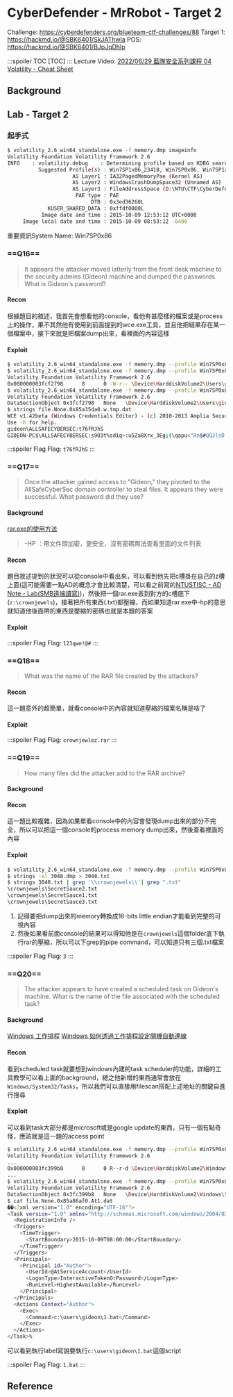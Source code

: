 # CyberDefender - MrRobot - Target 2
Challenge: https://cyberdefenders.org/blueteam-ctf-challenges/88
Target 1: https://hackmd.io/@SBK6401/SkJAThwla
POS: https://hackmd.io/@SBK6401/BJpJqDhlp

:::spoiler TOC
[TOC]
:::
Lecture Video: [ 2022/06/29 藍隊安全系列課程 04 ](https://youtu.be/4u5ckjfFRuM?si=MKeBkxyz5vcnsJfh)
[Volatility - Cheat Sheet](https://hackmd.io/@TuX-/BymMpKd0s)

## Background
## Lab - Target 2
### 起手式
```bash
$ volatility_2.6_win64_standalone.exe -f memory.dmp imageinfo
Volatility Foundation Volatility Framework 2.6
INFO    : volatility.debug    : Determining profile based on KDBG search...
          Suggested Profile(s) : Win7SP1x86_23418, Win7SP0x86, Win7SP1x86 (Instantiated with WinXPSP2x86)
                     AS Layer1 : IA32PagedMemoryPae (Kernel AS)
                     AS Layer2 : WindowsCrashDumpSpace32 (Unnamed AS)
                     AS Layer3 : FileAddressSpace (D:\NTU\CTF\CyberDefenders\c69-Grrcon2015\target2\memory.dmp)
                      PAE type : PAE
                           DTB : 0x3ed36260L
             KUSER_SHARED_DATA : 0xffdf0000L
           Image date and time : 2015-10-09 12:53:12 UTC+0000
     Image local date and time : 2015-10-09 08:53:12 -0400
```
重要資訊System Name: Win7SP0x86
### ==Q16==
> It appears the attacker moved latterly from the front desk machine to the security admins (Gideon) machine and dumped the passwords. What is Gideon's password? 
#### Recon
根據題目的敘述，我首先會想看他的console，看他有甚麼樣的檔案或是process上的操作，果不其然他有使用到前面提到的wce.exe工具，並且他把結果存在某一個檔案中，接下來就是把檔案dump出來，看裡面的內容這樣
#### Exploit
```bash
$ volatility_2.6_win64_standalone.exe -f memory.dmp --profile Win7SP0x86 consoles > .\output\consoles.txt
$ volatility_2.6_win64_standalone.exe -f memory.dmp --profile Win7SP0x86 filescan | findstr w.tmp
Volatility Foundation Volatility Framework 2.6
0x000000003fcf2798      8      0 -W-r-- \Device\HarddiskVolume2\Users\gideon\w.tmp
$ volatility_2.6_win64_standalone.exe -f memory.dmp --profile Win7SP0x86 dumpfiles -n -D .\output -Q 0x000000003fcf2798
Volatility Foundation Volatility Framework 2.6
DataSectionObject 0x3fcf2798   None   \Device\HarddiskVolume2\Users\gideon\w.tmp
$ strings file.None.0x85a35da0.w.tmp.dat
WCE v1.42beta (Windows Credentials Editor) - (c) 2010-2013 Amplia Security - by Hernan Ochoa (hernan@ampliasecurity.com)
Use -h for help.
gideon\ALLSAFECYBERSEC:t76fRJhS
GIDEON-PC$\ALLSAFECYBERSEC:s9O3t%sd1q>:u5Za8Xrx_3Eg;(\qapu<"Rn$#QQJlsD m#;z2hbJkr*tLe>0)F[S)'USh3BKJILn3-?vt]q=s-Cp.ws9wVik[]5?#F\*l/J19+`PYco:au;T
```

:::spoiler Flag
Flag: `t76fRJhS`
:::
### ==Q17==
> Once the attacker gained access to "Gideon," they pivoted to the AllSafeCyberSec domain controller to steal files. It appears they were successful. What password did they use?
#### Background
[rar.exe的使用方法](https://maplege.github.io/2017/09/06/toolRar/)
> -HP ：帶文件頭加密，更安全，沒有密碼無法查看里面的文件列表
#### Recon
題目敘述提到的狀況可以從console中看出來，可以看到他先把c槽掛在自己的z槽上面(這可能需要一點AD的概念才會比較清楚，可以看之前寫的[NTUSTISC - AD Note - Lab(SMB遠端讀寫)](https://hackmd.io/@SBK6401/B1LqaNGCh/https%3A%2F%2Fhackmd.io%2F%40SBK6401%2FSyn5Q8rga))，然後把一個rar.exe丟到對方的c槽底下(`z:\crownjewels`)，接著把所有東西(.txt)都壓縮，而如果知道rar.exe中-hp的意思就知道他後面帶的東西是壓縮的密碼也就是本題的答案
#### Exploit
:::spoiler Flag
Flag: `123qwe!@#`
:::
### ==Q18==
> What was the name of the RAR file created by the attackers? 
#### Recon
這一題意外的超簡單，就看console中的內容就知道壓縮的檔案名稱是啥了
#### Exploit
:::spoiler Flag
Flag: `crownjewlez.rar`
:::
### ==Q19==
> How many files did the attacker add to the RAR archive? 
#### Background
#### Recon
這一題比較複雜，因為如果單看console中的內容會發現dump出來的部分不完全，所以可以把這一個console的process memory dump出來，然後查看裡面的內容
#### Exploit
```bash
$ volatility_2.6_win64_standalone.exe -f memory.dmp --profile Win7SP0x86 memdump --pid 3048 -D .\output\    # 按照之前的console查詢結果，可以知道pid是3048
$ strings -el 3048.dmp > 3048.txt
$ strings 3048.txt | grep '\\crownjewels\\'| grep ".txt"
\crownjewels\SecretSauce2.txt
\crownjewels\SecretSauce1.txt
\crownjewels\SecretSauce3.txt
```
1. 記得要把dump出來的memory轉換成16-bits little endian才能看到完整的可視內容
2. 然後如果看前面console的結果可以得知他是在`crownjewels`這個folder底下執行rar的壓縮，所以可以下grep的pipe command，可以知道只有三個.txt檔案

:::spoiler Flag
Flag: `3`
:::
### ==Q20==
> The attacker appears to have created a scheduled task on Gideon's machine. What is the name of the file associated with the scheduled task?
#### Background
[Windows 工作排程](https://medium.com/coding-learning-sharing/windows-%E5%B7%A5%E4%BD%9C%E6%8E%92%E7%A8%8B-56989747a1ce)
[Windows 如何透過工作排程設定開機自動連線](https://helpcenter.trendmicro.com/zh-tw/article/tmka-07819)
#### Recon
看到scheduled task就要想到windows內建的task scheduler的功能，詳細的工具教學可以看上面的background，總之他新增的東西通常會放在`Windows/System32/Tasks`，所以我們可以直接用filescan搭配上述地址的關鍵自進行搜尋
#### Exploit
可以看到task大部分都是microsoft或是google update的東西，只有一個有點奇怪，應該就是這一題的access point
```bash
$ volatility_2.6_win64_standalone.exe -f memory.dmp --profile Win7SP0x86  filescan | findstr \Windows\System32\Tasks\
Volatility Foundation Volatility Framework 2.6
...
0x000000003fc399b8      8      0 R--r-d \Device\HarddiskVolume2\Windows\System32\Tasks\At1
...
$ volatility_2.6_win64_standalone.exe -f memory.dmp --profile Win7SP0x86 dumpfiles -n -Q 0x000000003fc399b8 -D .\output
Volatility Foundation Volatility Framework 2.6
DataSectionObject 0x3fc399b8   None   \Device\HarddiskVolume2\Windows\System32\Tasks\At1
$ cat file.None.0x85a86af0.At1.dat
��<?xml version="1.0" encoding="UTF-16"?>
<Task version="1.0" xmlns="http://schemas.microsoft.com/windows/2004/02/mit/task">
  <RegistrationInfo />
  <Triggers>
    <TimeTrigger>
      <StartBoundary>2015-10-09T08:00:00</StartBoundary>
    </TimeTrigger>
  </Triggers>
  <Principals>
    <Principal id="Author">
      <UserId>@AtServiceAccount</UserId>
      <LogonType>InteractiveTokenOrPassword</LogonType>
      <RunLevel>HighestAvailable</RunLevel>
    </Principal>
  </Principals>
  <Actions Context="Author">
    <Exec>
      <Command>c:\users\gideon\1.bat</Command>
    </Exec>
  </Actions>
</Task>%
```
可以看到執行label寫說要執行`c:\users\gideon\1.bat`這個script

:::spoiler Flag
Flag: `1.bat`
:::
## Reference
[^cyberdefender-mrrobot-wp]:[MrRobot Walkthrough — Cyberdefenders](https://responderj01.medium.com/mrrobot-walkthrough-cyberdefenders-7694e3120897)